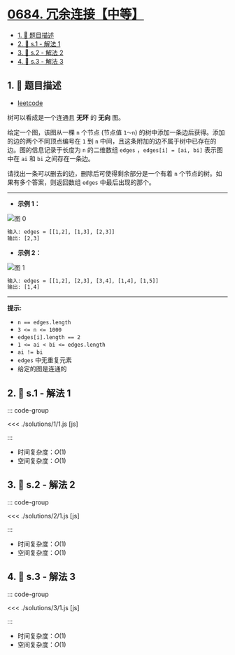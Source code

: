 # [0684. 冗余连接【中等】](https://github.com/tnotesjs/TNotes.leetcode/tree/main/notes/0684.%20%E5%86%97%E4%BD%99%E8%BF%9E%E6%8E%A5%E3%80%90%E4%B8%AD%E7%AD%89%E3%80%91)

<!-- region:toc -->

- [1. 📝 题目描述](#1--题目描述)
- [2. 🎯 s.1 - 解法 1](#2--s1---解法-1)
- [3. 🎯 s.2 - 解法 2](#3--s2---解法-2)
- [4. 🎯 s.3 - 解法 3](#4--s3---解法-3)

<!-- endregion:toc -->

## 1. 📝 题目描述

- [leetcode](https://leetcode.cn/problems/redundant-connection/)

树可以看成是一个连通且 **无环** 的 **无向** 图。

给定一个图，该图从一棵 `n` 个节点 (节点值 `1～n`) 的树中添加一条边后获得。添加的边的两个不同顶点编号在 `1` 到 `n` 中间，且这条附加的边不属于树中已存在的边。图的信息记录于长度为 `n` 的二维数组 `edges` ，`edges[i] = [ai, bi]` 表示图中在 `ai` 和 `bi` 之间存在一条边。

请找出一条可以删去的边，删除后可使得剩余部分是一个有着 `n` 个节点的树。如果有多个答案，则返回数组 `edges` 中最后出现的那个。

---

- **示例 1：**

![图 0](https://cdn.jsdelivr.net/gh/tnotesjs/imgs@main/2025-09-15-12-31-14.png)

```txt
输入: edges = [[1,2], [1,3], [2,3]]
输出: [2,3]
```

- **示例 2：**

![图 1](https://cdn.jsdelivr.net/gh/tnotesjs/imgs@main/2025-09-15-12-31-20.png)

```txt
输入: edges = [[1,2], [2,3], [3,4], [1,4], [1,5]]
输出: [1,4]
```

---

**提示:**

- `n == edges.length`
- `3 <= n <= 1000`
- `edges[i].length == 2`
- `1 <= ai < bi <= edges.length`
- `ai != bi`
- `edges` 中无重复元素
- 给定的图是连通的

## 2. 🎯 s.1 - 解法 1

::: code-group

<<< ./solutions/1/1.js [js]

:::

- 时间复杂度：$O(1)$
- 空间复杂度：$O(1)$

## 3. 🎯 s.2 - 解法 2

::: code-group

<<< ./solutions/2/1.js [js]

:::

- 时间复杂度：$O(1)$
- 空间复杂度：$O(1)$

## 4. 🎯 s.3 - 解法 3

::: code-group

<<< ./solutions/3/1.js [js]

:::

- 时间复杂度：$O(1)$
- 空间复杂度：$O(1)$
